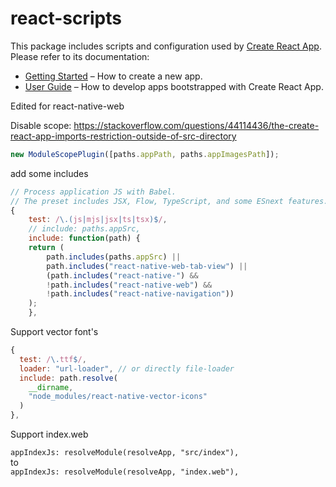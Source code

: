 # react-scripts

This package includes scripts and configuration used by [Create React App](https://github.com/facebook/create-react-app).<br>
Please refer to its documentation:

- [Getting Started](https://facebook.github.io/create-react-app/docs/getting-started) – How to create a new app.
- [User Guide](https://facebook.github.io/create-react-app/) – How to develop apps bootstrapped with Create React App.

Edited for react-native-web

Disable scope:
https://stackoverflow.com/questions/44114436/the-create-react-app-imports-restriction-outside-of-src-directory

```javascript
new ModuleScopePlugin([paths.appPath, paths.appImagesPath]);
```

add some includes

```javascript
// Process application JS with Babel.
// The preset includes JSX, Flow, TypeScript, and some ESnext features.
{
    test: /\.(js|mjs|jsx|ts|tsx)$/,
    // include: paths.appSrc,
    include: function(path) {
    return (
        path.includes(paths.appSrc) ||
        path.includes("react-native-web-tab-view") ||
        (path.includes("react-native-") &&
        !path.includes("react-native-web") &&
        !path.includes("react-native-navigation"))
    );
    },
```

Support vector font's

```javascript
{
  test: /\.ttf$/,
  loader: "url-loader", // or directly file-loader
  include: path.resolve(
    __dirname,
    "node_modules/react-native-vector-icons"
  )
},
```

Support index.web

`appIndexJs: resolveModule(resolveApp, "src/index"),`  
to  
`appIndexJs: resolveModule(resolveApp, "index.web"),`
